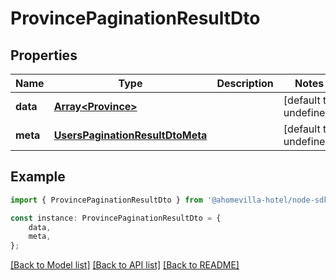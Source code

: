 # ProvincePaginationResultDto


## Properties

Name | Type | Description | Notes
------------ | ------------- | ------------- | -------------
**data** | [**Array&lt;Province&gt;**](Province.md) |  | [default to undefined]
**meta** | [**UsersPaginationResultDtoMeta**](UsersPaginationResultDtoMeta.md) |  | [default to undefined]

## Example

```typescript
import { ProvincePaginationResultDto } from '@ahomevilla-hotel/node-sdk';

const instance: ProvincePaginationResultDto = {
    data,
    meta,
};
```

[[Back to Model list]](../README.md#documentation-for-models) [[Back to API list]](../README.md#documentation-for-api-endpoints) [[Back to README]](../README.md)
